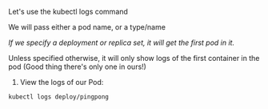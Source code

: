 Let's use the kubectl logs command

We will pass either a pod name, or a type/name

*If we specify a deployment or replica set, it will get the first pod in it.*

Unless specified otherwise, it will only show logs of the first container in the pod (Good thing there's only one in ours!)

1. View the logs of our Pod:

```execute
kubectl logs deploy/pingpong
```
